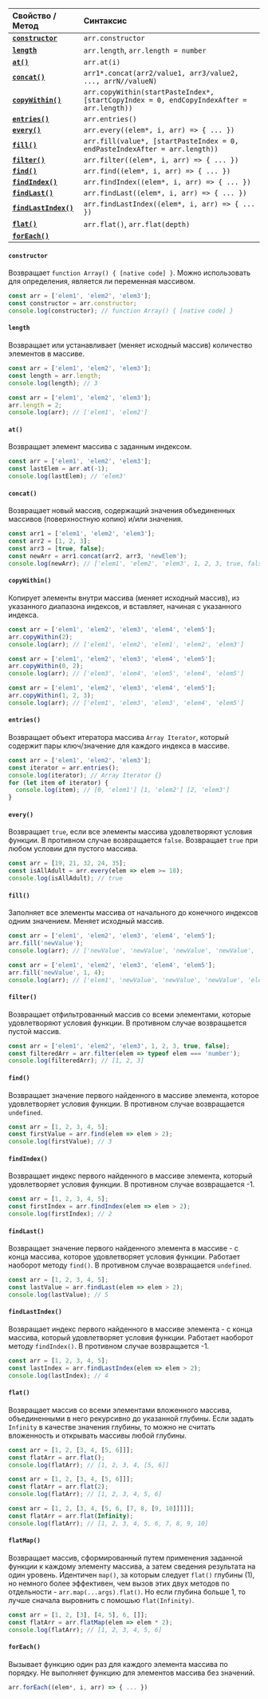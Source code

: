 Свойство / Метод | Синтаксис
:--- | :---
[**`constructor`**](#constructor) | `arr.constructor`
[**`length`**](#length) | `arr.length`, `arr.length = number`
[**`at()`**](#at) | `arr.at(i)`
[**`concat()`**](#concat) | `arr1*.concat(arr2/value1, arr3/value2, ..., arrN//valueN)`
[**`copyWithin()`**](#copywithin) | `arr.copyWithin(startPasteIndex*, [startCopyIndex = 0, endCopyIndexAfter = arr.length))`
[**`entries()`**](#entries) | `arr.entries()`
[**`every()`**](#every) | `arr.every((elem*, i, arr) => { ... })`
[**`fill()`**](#fill) | `arr.fill(value*, [startPasteIndex = 0, endPasteIndexAfter = arr.length))`
[**`filter()`**](#filter) | `arr.filter((elem*, i, arr) => { ... })`
[**`find()`**](#find) | `arr.find((elem*, i, arr) => { ... })`
[**`findIndex()`**](#findindex) | `arr.findIndex((elem*, i, arr) => { ... })`
[**`findLast()`**](#findlast) | `arr.findLast((elem*, i, arr) => { ... })`
[**`findLastIndex()`**](#findlastindex) | `arr.findLastIndex((elem*, i, arr) => { ... })`
[**`flat()`**](flat) | `arr.flat()`, `arr.flat(depth)`
[**`forEach()`**](#foreach) | 

#### `constructor`
Возвращает `function Array() { [native code] }`. Можно использовать для определения, является ли переменная массивом.
```js
const arr = ['elem1', 'elem2', 'elem3'];
const constructor = arr.constructor;
console.log(constructor); // function Array() { [native code] }
```

#### `length`
Возвращает или устанавливает (меняет исходный массив) количество элементов в массиве.
```js
const arr = ['elem1', 'elem2', 'elem3'];
const length = arr.length;
console.log(length); // 3

const arr = ['elem1', 'elem2', 'elem3'];
arr.length = 2;
console.log(arr); // ['elem1', 'elem2']
```

#### `at()`
Возвращает элемент массива с заданным индексом.
```js
const arr = ['elem1', 'elem2', 'elem3'];
const lastElem = arr.at(-1);
console.log(lastElem); // 'elem3'
```

#### `concat()`
Возвращает новый массив, содержащий значения объединенных массивов (поверхностную копию) и/или значения.
```js
const arr1 = ['elem1', 'elem2', 'elem3'];
const arr2 = [1, 2, 3];
const arr3 = [true, false];
const newArr = arr1.concat(arr2, arr3, 'newElem');
console.log(newArr); // ['elem1', 'elem2', 'elem3', 1, 2, 3, true, false, 'newElem']
```

#### `copyWithin()`
Копирует элементы внутри массива (меняет исходный массив), из указанного диапазона индексов, и вставляет, начиная с указанного индекса.
```js
const arr = ['elem1', 'elem2', 'elem3', 'elem4', 'elem5'];
arr.copyWithin(2);
console.log(arr); // ['elem1', 'elem2', 'elem1', 'elem2', 'elem3']

const arr = ['elem1', 'elem2', 'elem3', 'elem4', 'elem5'];
arr.copyWithin(0, 2);
console.log(arr); // ['elem3', 'elem4', 'elem5', 'elem4', 'elem5']

const arr = ['elem1', 'elem2', 'elem3', 'elem4', 'elem5'];
arr.copyWithin(1, 2, 3);
console.log(arr); // ['elem1', 'elem3', 'elem3', 'elem4', 'elem5']
```

#### `entries()`
Возвращает объект итератора массива `Array Iterator`, который содержит пары ключ/значение для каждого индекса в массиве.
```js
const arr = ['elem1', 'elem2', 'elem3'];
const iterator = arr.entries();
console.log(iterator); // Array Iterator {}
for (let item of iterator) {
  console.log(item); // [0, 'elem1'] [1, 'elem2'] [2, 'elem3']
}
```

#### `every()`
Возвращает `true`, если все элементы массива удовлетворяют условия функции. В противном случае возвращается `false`. Возвращает `true` при любом условии для пустого массива.
```js
const arr = [19, 21, 32, 24, 35];
const isAllAdult = arr.every(elem => elem >= 18);
console.log(isAllAdult); // true
```

#### `fill()`
Заполняет все элементы массива от начального до конечного индексов одним значением. Меняет исходный массив.
```js
const arr = ['elem1', 'elem2', 'elem3', 'elem4', 'elem5'];
arr.fill('newValue');
console.log(arr); // ['newValue', 'newValue', 'newValue', 'newValue', 'newValue']

const arr = ['elem1', 'elem2', 'elem3', 'elem4', 'elem5'];
arr.fill('newValue', 1, 4);
console.log(arr); // ['elem1', 'newValue', 'newValue', 'newValue', 'elem5']
```

#### `filter()`
Возвращает отфильтрованный массив со всеми элементами, которые удовлетворяют условия функции. В противном случае возвращается пустой массив.
```js
const arr = ['elem1', 'elem2', 'elem3', 1, 2, 3, true, false];
const filteredArr = arr.filter(elem => typeof elem === 'number');
console.log(filteredArr); // [1, 2, 3]
```

#### `find()`
Возвращает значение первого найденного в массиве элемента, которое удовлетворяет условия функции. В противном случае возвращается `undefined`.
```js
const arr = [1, 2, 3, 4, 5];
const firstValue = arr.find(elem => elem > 2);
console.log(firstValue); // 3
```

#### `findIndex()`
Возвращает индекс первого найденного в массиве элемента, который удовлетворяет условия функции. В противном случае возвращается -1.
```js
const arr = [1, 2, 3, 4, 5];
const firstIndex = arr.findIndex(elem => elem > 2);
console.log(firstIndex); // 2
```

#### `findLast()`
Возвращает значение первого найденного элемента в массиве - с конца массива, которое удовлетворяет условия функции. Работает наоборот методу `find()`. В противном случае возвращается `undefined`.
```js
const arr = [1, 2, 3, 4, 5];
const lastValue = arr.findLast(elem => elem > 2);
console.log(lastValue); // 5
```

#### `findLastIndex()`
Возвращает индекс первого найденного в массиве элемента - с конца массива, который удовлетворяет условия функции. Работает наоборот методу `findIndex()`. В противном случае возвращается -1.
```js
const arr = [1, 2, 3, 4, 5];
const lastIndex = arr.findLastIndex(elem => elem > 2);
console.log(lastIndex); // 4
```

#### `flat()`
Возвращает массив со всеми элементами вложенного массива, объединенными в него рекурсивно до указанной глубины. Если задать `Infinity` в качестве значения глубины, то можно не считать вложенность и открывать массивы любой глубины.
```js
const arr = [1, 2, [3, 4, [5, 6]]];
const flatArr = arr.flat();
console.log(flatArr); // [1, 2, 3, 4, [5, 6]]

const arr = [1, 2, [3, 4, [5, 6]]];
const flatArr = arr.flat(2);
console.log(flatArr); // [1, 2, 3, 4, 5, 6]

const arr = [1, 2, [3, 4, [5, 6, [7, 8, [9, 10]]]]];
const flatArr = arr.flat(Infinity);
console.log(flatArr); // [1, 2, 3, 4, 5, 6, 7, 8, 9, 10]
```

#### `flatMap()`
Возвращает массив, сформированный путем применения заданной функции к каждому элементу массива, а затем сведения результата на один уровень. Идентичен `map()`, за которым следует `flat()` глубины (1), но немного более эффективен, чем вызов этих двух методов по отдельности - `arr.map(...args).flat()`. Но если глубина больше 1, то лучше сначала выровнить с помошью `flat(Infinity)`.
```js
const arr = [1, 2, [3], [4, 5], 6, []];
const flatArr = arr.flatMap(elem => elem * 2);
console.log(flatArr); // [1, 2, 3, 4, 5, 6]
```

#### `forEach()`
Вызывает функцию один раз для каждого элемента массива по порядку. Не выполняет функцию для элементов массива без значений.
```js
arr.forEach((elem*, i, arr) => { ... })
```

